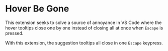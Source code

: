 # Hover Be Gone

This extension seeks to solve a source of annoyance in VS Code where the hover tooltips close one by one instead of closing all at once when `Escape` is pressed.

With this extension, the suggestion tooltips all close in one `Escape` keypress.